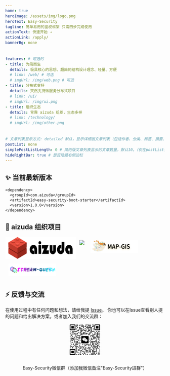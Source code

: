 ```yaml
---
home: true
heroImage: /assets/img/logo.png
heroText: Easy-Security
tagline: 简单易用的鉴权框架 只需四步完成使用
actionText: 快速开始 →
actionLink: /apply/
bannerBg: none


features: # 可选的
- title: 为简而生
  details: 极具核心的思想、超简的结构设计理念、轻量、方便
  # link: /web/ # 可选
  # imgUrl: /img/web.png # 可选
- title: 分布式支持
  details: 天然支持微服务分布式项目
  # link: /ui/
  # imgUrl: /img/ui.png
- title: 组织生态
  details: 背靠 aizuda 组织，生态多样
  # link: /technology/
  # imgUrl: /img/other.png


# 文章列表显示方式: detailed 默认，显示详细版文章列表（包括作者、分类、标签、摘要、分页等）| simple => 显示简约版文章列表（仅标题和日期）| none 不显示文章列表
postList: none
simplePostListLength: 0 # 简约版文章列表显示的文章数量，默认10。（仅在postList设置为simple时生效）
hideRightBar: true # 是否隐藏右侧边栏
---
```


## ✨ 当前最新版本


```
<dependency>
  <groupId>com.aizuda</groupId>
  <artifactId>easy-security-boot-starter</artifactId>
  <version>1.0.0</version>
</dependency>
```




## 🤝 aizuda 组织项目

<div style="display: flex;flex-wrap: wrap">
  <a href="http://aizuda.com?from=mp" target="_blank"><img height="70" width="224" src="./.vuepress/public/assets/img/aizuda.png" class="no-zoom"></a>
  <a href="https://baomidou.com/" target="_blank"><img src="https://www.easy-es.cn/img/external/mp.png" class="no-zoom" style="height:40px;max-width:150px;margin:10px;"></a>
  <a href="http://map.aizuda.com/" target="_blank"><img src="./.vuepress/public/assets/img/map-gis.png" class="no-zoom" style="height:40px;max-width:150px;margin:10px;"></a>
  <a href="http://stream-query.dromara.org/" target="_blank"><img src="./.vuepress/public/assets/img/Stream-Query.png" class="no-zoom" style="height:40px;max-width:150px;margin:10px;"></a>
</div>

## ⚡ 反馈与交流
在使用过程中有任何问题和想法，请给我提 <a href="https://github.com/aizuda/easy-security/issues" target="_blank" rel="noopener noreferrer">Issue</a>。 你也可以在Issue查看别人提的问题和给出解决方案。或者加入我们的交流群：

<div align="center">
  <img src="./.vuepress/public/assets/img/mecode.png" width="100" class="no-zoom">
</div>
<div align="center" style="margin-top: 25px;width: 100%">
  Easy-Security微信群（添加我微信备注"Easy-Security进群"）
</div>
